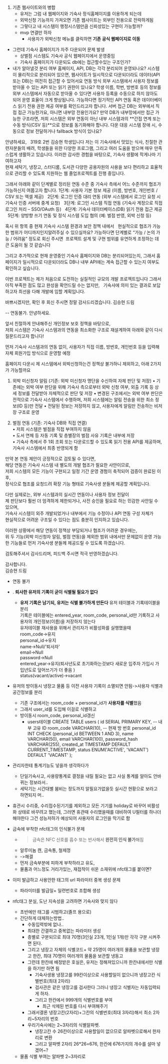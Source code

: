1. 기존 웹사이트와의 병합
	- 유저는 그럼 내 웹페이지와 기숙사 정식홈페이지를 이용하게 되는데
	- 외박신청 기능까지 가져오면 기존 웹사이트는 외부인 전용으로 전락하게됨
	- 그렇다고 내 시스템이 행정시스템만큼 신뢰성있는 구현이 가능할까?
	- mvp 연결만 하자
		- 사용자가 외박신청 메뉴를 클릭하면 **기존 공식 웹페이지로 이동**
- 그런데 기숙사 홈페이지가 자주 다운되어 문제 발생
	- 상벌점 시스템도 기숙사 공식 웹페이지에서 운영중임
	- 기숙사 홈페이지가 다운되도 db에는 접근할수있는 구조인가?
- 내가 알아낼것
	분리 여부
		홈페이지, API, DB는 각각 분리되어 운영되나요? 시스템이 물리적으로 분리되어 있으면, 웹사이트가 일시적으로 다운되더라도 데이터(API 또는 DB)는 여전히 접근할 수 있어서요
	연동 방식
		외부 시스템에서 사용자 정보를 받아올 수 있는 API 또는 읽기 권한이 있나요? 학생 이름, 학번, 방번호 등의 정보를 외부 시스템에서 자동으로 받아올 수 있다면 사용자 등록을 수동으로 하지 않아도 되어 운영 효율이 크게 향상됩니다. 가능하다면 정기적인 API 연동 혹은 데이터베이스 읽기 전용 권한 제공 여부를 확인드리고자 합니다.
	서버 접근
		DB는 외부에서 직접 접근 가능한가요, 아니면 내부망 전용인가요?
		만약 DB가 내부망에서만 접근 가능한 구조라면, 저희 시스템은 외부 연동이 아닌 내부 시스템과의 **간접 연계 또는 수동 방식(CSV 등)**으로 정보를 동기화해야 합니다.
	다운 대응
		시스템 장애 시, 수동으로 정보 전달하거나 fallback 방식이 있나요?

안녕하세요,  
319호 2번 김승현 학생입니다
저는 이 기숙사에서 맛있는 식사, 친절한 관련자분들의 배려, 학생들을 위한 다양한 프로그램, 그리고 여러 도움을 받으며 매우 만족스럽게 생활하고 있습니다. 이러한 감사한 경험을 바탕으로, 기숙사 생활에 작게나마 기여하고자  
현재 세탁기, 냉장고, 스터디룸, 도서관 다양한 공용자원의 사용을 보다 편리하고 효율적으로 관리할 수 있도록 지원하는 웹 졸업프로젝트를 진행 중입니다.

그래서 아래와 같이 단계별로 정리된 연동 수준 중 기숙사 측에서 어느 수준까지 협조가 가능하신지 여쭙고자 합니다.
1단계: 사용자 기본 정보 제공 (이름, 방번호, 개인번호 / CSV 또는 엑셀 제공)  
2단계: 로그인 인증 대리 연동 (외부 시스템에서 로그인 요청 시 기숙사 인증 서버에 중계 요청)  
3단계: 로그인 시스템 직접 연동 (기숙사 계정으로 직접 로그인 처리 – SSO/OAuth 등)  
4단계: 기숙사 데이터베이스(DB) 읽기 전용 접근 제공  
5단계: 양방향 쓰기 연동 및 정식 시스템 도입 협의 (예: 벌점 반영, 외박 신청 등)

혹시 위 항목 중 현재 기숙사 시스템 환경과 보안 정책 내에서  
현실적으로 협조가 가능한 범위가 어디까지인지알려주실 수 있으실까요?
가능하다면 단계별로 “가능 / 논의 가능 / 어려움” 정도로 회신 주시면  프로젝트 설계 및 구현 범위를 유연하게 조정하는 데 큰 도움이 될 것 같습니다

그리고 추가적으로 현재 운영중인 기숙사 홈페이지와 DB는 분리되어있는지, 그래서 홈페이지가 일시적으로 다운되더라도 DB나 내부 API에는 계속 접근할 수 있는지 여부도 확인하고 싶습니다. 

이번 프로젝트는 제가 처음으로 도전하는 실질적인 규모의 개발 프로젝트입니다 그래서 아직 부족한 점도 많고 완성을 확언드릴 수는 없지만,  
기숙사에 의미 있는 결과로 보답하고자 최선을 다해 개발에 임할 계획입니다.

바쁘시겠지만, 확인 후 회신 주시면 정말 감사드리겠습니다.
김승현 드림

-- 연동불가.
안녕하세요.

앞서 친절하게 안내해주신 개인정보 보호 정책을 바탕으로,  
저희 시스템은 기숙사 시스템과의 연동을 최소화한 구조로 재설계하여 아래와 같이 다시 질문드리고자 합니다!

 먼저 기숙사 시스템과의 연동 없이, 사용자가 직접 이름, 방번호, 개인번호 등을 입력해 자체 회원가입 방식으로 운영할 예정

홈페이지 다운시 제 시스템에서 외박신청하는건 정책상 불가하니 제외하고, 아래 2가지가 가능할까요

1.  외박 미신청자 알림 (기존: 외박 미신청자 명단을 수신하여 자체 판단 및 저장)
• 기존에는 외박 여부 판단을 위해 기숙사 측으로부터 외박 신청 여부, 외출 기록 등 상세 정보를 전달받아 자체적으로 판단 및 저장
• 변경된 구조에서는 외박 여부 판단은 전적으로 기숙사 시스템에서 수행하며,
   저희 시스템에는 알림 전송을 위한 최소 정보(ID 등)만 전달
• 전달된 정보는 저장하지 않고, 사용자에게 알림만 전송하는 비저장 구조로 운영

2. 벌점 연동 (기존: 기숙사 DB와 직접 연결)  
• 저희 시스템은 벌점을 직접 부여하지 않음  
• 도서 연체 등 자동 기록 및 층별장의 벌점 사유 기록은 내부에 저장  
•  기숙사 측에서 주 1회 조회 또는 다운로드할 수 있도록 읽기 전용 API를 제공하며, 기숙사 시스템에서 최종 반영되게 함

만약 본 연동 제안이 긍정적으로 검토될 수 있다면,  
해당 연동은 기숙사 시스템 내 별도의 개발 협조가 필요한 사안이므로,  
저희 시스템의 모든 기능이 구현되고 일정 기간 운영 경험이 축적되어 검증이 완료된 이후,  
정식으로 협조를 요청드려 확장 기능 형태로 기숙사생 분들께 제공할 계획입니다.

다만 실제로는, 외부 시스템과의 실시간 연동이나 사용자 정보 전달이  
제 판단보다 훨씬 더 엄격하게 제한되거나, 사전 승인을 필요로 하는 민감한 사안일 수 있으며,  
기숙사 시스템이 외주 개발되었거나 내부에서 기능 수정이나 API 연동 구성 자체가  
현실적으로 어려운 구조일 수 있다는 점도 충분히 인지하고 있습니다.

이러한 상황에서 해당 연동이 정책상 부담되거나 협조가 어려운 경우에는,  
위 두 기능(외박 미신청자 알림, 벌점 연동)을 제외한 범위 내에서만
문제없이 운영 가능한 기능들로 먼저 기숙사생 분들께 제공드릴 수 있도록 하겠습니다.

검토해주셔서 감사드리며, 피드백 주시면 적극 반영하겠습니다.

감사합니다.  
김승현 드림

- 연동 불가


- . **퇴사한 유저의 기록이 굳이 식별될 필요가 없다**
	-  **유저 기록은 남기되, 유저는 식별 불가하게 만든다**
		유저 테이블과 기록테이블을 분리  
		기록은 테이블에는 entered_year, room_code, personal_id만 기록하고 사용자의 개인정보(이름)을 저장하지 않는다  
		유저테이블 재사용을 위해서 관리자가 비활성화를 실행했을때  
		room_code→유지  
		personal_id→유지  
		name→Null/’퇴사자'  
		email→Null  
		password→Null  
		entered_year→유지(퇴사년도로 초기화하는것보다 새로운 입주자 가입시 가입년도로 덮어쓰기가 더 좋음 )  
		status(vacant/active)→vacant
- 유저의 방이동시 냉장고 물품 등 이전 사용자 기록이 소멸되면 안됨->사용자 식별과 공간정보를 분리
	- 기존 구조에서는 room_code + personal_id가 **사용자를 식별**했음
	- 그래서 user_id를 도입해 이걸로 식별하고
	- 방이동시 room_code, personal_id갱신
		- users테이블
			CREATE TABLE users (
			  id SERIAL PRIMARY KEY,                      -- 내부 고유 ID
			  room_code VARCHAR(10),                     -- 현재 방 번호
			  personal_id INT CHECK (personal_id BETWEEN 1 AND 3),
			  name VARCHAR(50),
			  email VARCHAR(100),
			  password_hash VARCHAR(255),
			  created_at TIMESTAMP DEFAULT CURRENT_TIMESTAMP,
			  status ENUM('ACTIVE', 'VACANT') DEFAULT 'VACANT'
			);
- 관리자한테 통계기능도 넣을까 생각하다가
	- 단일기숙사고, 사용량통계로 결정을 내릴 필요는 없고 사실 통계를 알아도 안바뀌는 정보라서..
	- 세탁기는 시간대별 붐비는 정도까지 알필요가없을듯 실시간 현황으로 보라고 하면되지 머..
- 휴관시 수리중, 수리접수된기기를 제외하고 모든 기기를 holiday로 바꾸어 비활성화 상태로 바꾸려고 했는데, 그러면 휴관때 수리했을때를 대비하여 U필터를 하나더 해야한다 그건 성능저하가 예상되어 사용자의 로그인을 막기로 함


- 금속에 부착한 nfc태그의 인식불가 문제
	- > 금속은 NFC 신호를 흡수 또는 반사해서 **완전히 인식 불가**해짐
	- 알루미늄 캔, 금속통, 철제껑
	- ->해결
	- 먼저 금속부분에 피하게 부착하라고 유도,
	- 물품과 어느정도 거리가있는, 재접착이 쉬운 소재위에 nfc태그를 붙이면?
- 이미 발급하고 사용안한 태그의 url 파라미터 중복 생성 문제
	- 파라미터를 발급일+ 일련번호로 조합해 생성
- nfc태그 분실, 도난 지속성을 고려하면 기숙사와 맞지 않다
	- 초반에만 태그를 시범하고(졸프 용으로)
	- 간단하게 대체하는방법..
		- 수동입력밖에 없나..
		- 최대한 간결하고 중복없는 파라미터 생성
		- 층별로 구분되므로 최대 70명(3인실 23개, 1인실 1개)만 각각 구분 시켜주면 된다.
		- 그리고 냉장고 자체의 식별코드+ 약 25명이 여러개의 물품을 보관할 냉장고 한칸, 최대 70명이 여러개의 물품을 보관할 냉동고 
		- 그런데 한칸에 배정받은 호실은, 유저는 정해져있으니까 한칸내에서만 식별을 하기만 하면 됨  
			- 기숙사생용 냉장고를 99칸이상으로 사용할일이 없으니까 냉장고칸 식별번호(최대 2자리)
			- 검사관은 같은 냉장고를 검사한다 그러니 냉장고 식별자는 자동입력되게 하자.
			- 그리고 한칸에서 999개의 식별번호를 부여
				- 최근 삭제된 번호를 다시 부여해주기
		- 그래서결론 냉장고칸(2자리)+그칸의 식별번호(최대 3자리)해서 최소 2자리~5자리의 번호
		- 우리기숙사에는 2~3자리의 식별알파벳.
			- 냉장고칸 수 26칸이상으로 사용할일이 없으므로 알파벳으로해서 한자리로 변환
			- 그리고 알파벳 2자리 26\*26=676, 한칸에 676가지의 개수를 설마 넣겠어~?
	- 물품 식별 부여는 알파벳 2~3자리로 